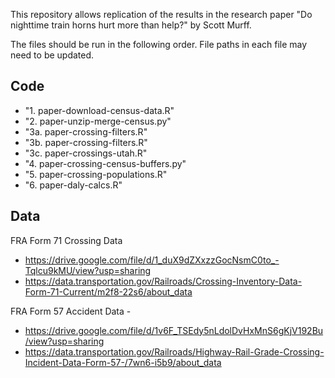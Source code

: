 This repository allows replication of the results in the research paper "Do nighttime train horns hurt more than help?" by Scott Murff.

The files should be run in the following order. File paths in each file may need to be updated. 

## Code
-  "1. paper-download-census-data.R"
-  "2. paper-unzip-merge-census.py"
-  "3a. paper-crossing-filters.R"
-  "3b. paper-crossing-filters.R"
-  "3c. paper-crossings-utah.R"
-  "4. paper-crossing-census-buffers.py"
-  "5. paper-crossing-populations.R"
-  "6. paper-daly-calcs.R"

## Data

FRA Form 71 Crossing Data
-  https://drive.google.com/file/d/1_duX9dZXxzzGocNsmC0to_-Tqlcu9kMU/view?usp=sharing
-  https://data.transportation.gov/Railroads/Crossing-Inventory-Data-Form-71-Current/m2f8-22s6/about_data

FRA Form 57 Accident Data - 
-  https://drive.google.com/file/d/1v6F_TSEdy5nLdolDvHxMnS6gKjV192Bu/view?usp=sharing
-  https://data.transportation.gov/Railroads/Highway-Rail-Grade-Crossing-Incident-Data-Form-57-/7wn6-i5b9/about_data
